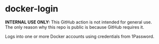 # docker-login

**INTERNAL USE ONLY:** This GitHub action is not intended for general use.  The only reason 
why this repo is public is because GitHub requires it.

Logs into one or more Docker accounts using credentials from 1Password.

